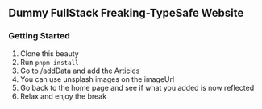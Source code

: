 ## Dummy FullStack Freaking-TypeSafe Website

### Getting Started

1. Clone this beauty
2. Run `pnpm install`
3. Go to /addData and add the Articles
4. You can use unsplash images on the imageUrl
5. Go back to the home page and see if what you added is now reflected
6. Relax and enjoy the break
